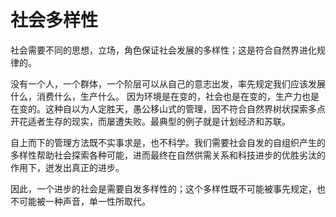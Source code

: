 # 社会多样性

社会需要不同的思想，立场，角色保证社会发展的多样性；这是符合自然界进化规律的。

没有一个人，一个群体，一个阶层可以从自己的意志出发，率先规定我们应该发展什么，消费什么，生产什么。
因为环境是在变的，社会也是在变的，生产力也是在变的。这种自以为人定胜天，愚公移山式的管理，因不符合自然界树状探索多点开花适者生存的现实，而屡遭失败。最典型的例子就是计划经济和苏联。

自上而下的管理方法既不实事求是，也不科学。我们需要社会自发的自组织产生的多样性帮助社会探索各种可能，进而最终在自然供需关系和科技进步的优胜劣汰的作用下，迸发出真正的进步。

因此，一个进步的社会是需要自发多样性的；这个多样性既不可能被事先规定，也不可能被一种声音，单一性所取代。
